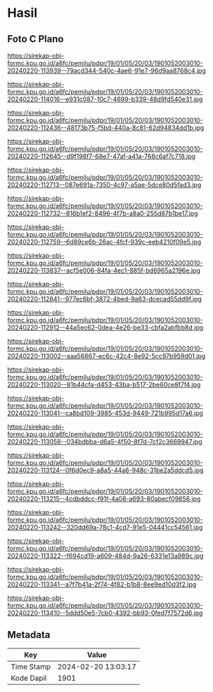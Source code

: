 # Hasil

## Foto C Plano

https://sirekap-obj-formc.kpu.go.id/a6fc/pemilu/pdpr/19/01/05/20/03/1901052003010-20240220-113939--79acd344-540c-4ae6-91e7-96d9aa8768c4.jpg

https://sirekap-obj-formc.kpu.go.id/a6fc/pemilu/pdpr/19/01/05/20/03/1901052003010-20240220-114016--e931c087-10c7-4699-b339-48d9fd540e31.jpg

https://sirekap-obj-formc.kpu.go.id/a6fc/pemilu/pdpr/19/01/05/20/03/1901052003010-20240220-112436--48173b75-f5bd-440a-8c81-62d94834dd1b.jpg

https://sirekap-obj-formc.kpu.go.id/a6fc/pemilu/pdpr/19/01/05/20/03/1901052003010-20240220-112645--d9f198f7-68e7-47af-a41a-768c6af7c718.jpg

https://sirekap-obj-formc.kpu.go.id/a6fc/pemilu/pdpr/19/01/05/20/03/1901052003010-20240220-112713--087e691a-7350-4c97-a5ae-5dce80d5fad3.jpg

https://sirekap-obj-formc.kpu.go.id/a6fc/pemilu/pdpr/19/01/05/20/03/1901052003010-20240220-112732--816b1ef2-8496-4f7b-a8a0-255d87b1be17.jpg

https://sirekap-obj-formc.kpu.go.id/a6fc/pemilu/pdpr/19/01/05/20/03/1901052003010-20240220-112759--6d89ce6b-26ac-4fcf-939c-eeb4210f09e5.jpg

https://sirekap-obj-formc.kpu.go.id/a6fc/pemilu/pdpr/19/01/05/20/03/1901052003010-20240220-113837--acf5e006-84fa-4ec1-885f-bd6965a2196e.jpg

https://sirekap-obj-formc.kpu.go.id/a6fc/pemilu/pdpr/19/01/05/20/03/1901052003010-20240220-112841--977ec6bf-3872-4bed-9a63-dcecad55dd9f.jpg

https://sirekap-obj-formc.kpu.go.id/a6fc/pemilu/pdpr/19/01/05/20/03/1901052003010-20240220-112912--44a5ec62-0dea-4e26-be33-cbfa2abfbb8d.jpg

https://sirekap-obj-formc.kpu.go.id/a6fc/pemilu/pdpr/19/01/05/20/03/1901052003010-20240220-113002--aaa56867-ec6c-42c4-8e92-5cc97b959d01.jpg

https://sirekap-obj-formc.kpu.go.id/a6fc/pemilu/pdpr/19/01/05/20/03/1901052003010-20240220-113020--81b44cfa-d453-43ba-b517-2be60ce8f7f4.jpg

https://sirekap-obj-formc.kpu.go.id/a6fc/pemilu/pdpr/19/01/05/20/03/1901052003010-20240220-113041--ca8bd109-3985-453d-9449-721b995d17a6.jpg

https://sirekap-obj-formc.kpu.go.id/a6fc/pemilu/pdpr/19/01/05/20/03/1901052003010-20240220-113058--034bdbba-d6a5-4f50-8f7d-7cf2c3669947.jpg

https://sirekap-obj-formc.kpu.go.id/a6fc/pemilu/pdpr/19/01/05/20/03/1901052003010-20240220-113124--0f6d0ec9-a8a5-44a6-948c-31be2a5ddcd5.jpg

https://sirekap-obj-formc.kpu.go.id/a6fc/pemilu/pdpr/19/01/05/20/03/1901052003010-20240220-113215--4cdbddcc-f91f-4a08-a693-80abecf09856.jpg

https://sirekap-obj-formc.kpu.go.id/a6fc/pemilu/pdpr/19/01/05/20/03/1901052003010-20240220-113242--320dd69a-78c1-4cd7-91e5-04441cc54561.jpg

https://sirekap-obj-formc.kpu.go.id/a6fc/pemilu/pdpr/19/01/05/20/03/1901052003010-20240220-113322--f694cd19-a609-484d-9a26-6331e13a989c.jpg

https://sirekap-obj-formc.kpu.go.id/a6fc/pemilu/pdpr/19/01/05/20/03/1901052003010-20240220-113341--a7f7b41a-2f74-4f82-b1b8-8ee9ed10d3f2.jpg

https://sirekap-obj-formc.kpu.go.id/a6fc/pemilu/pdpr/19/01/05/20/03/1901052003010-20240220-113410--5ddd50e5-7cb0-4392-bb93-0fed7f7572d6.jpg


## Metadata

| Key        | Value               |
| ---------- | ------------------- |
| Time Stamp | 2024-02-20 13:03:17 |
| Kode Dapil | 1901                |



